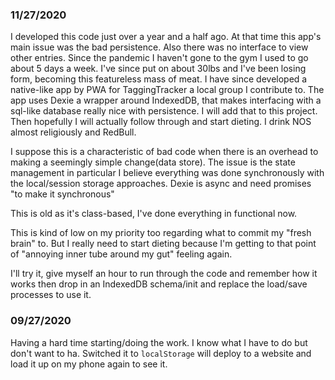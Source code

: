 ### 11/27/2020
I developed this code just over a year and a half ago. At that time this app's main issue was the bad persistence. Also there was no interface to view other entries.
Since the pandemic I haven't gone to the gym I used to go about 5 days a week. I've since put on about 30lbs and I've been losing form, becoming this featureless mass of meat.
I have since developed a native-like app by PWA for TaggingTracker a local group I contribute to. The app uses Dexie a wrapper around IndexedDB, that makes interfacing with a sql-like database really nice with persistence. I will add that to this project.
Then hopefully I will actually follow through and start dieting. I drink NOS almost religiously and RedBull.

I suppose this is a characteristic of bad code when there is an overhead to making a seemingly simple change(data store).
The issue is the state management in particular I believe everything was done synchronously with the local/session storage approaches.
Dexie is async and need promises "to make it synchronous"

This is old as it's class-based, I've done everything in functional now.

This is kind of low on my priority too regarding what to commit my "fresh brain" to.
But I really need to start dieting because I'm getting to that point of "annoying inner tube around my gut" feeling again.

I'll try it, give myself an hour to run through the code and remember how it works then drop in an IndexedDB schema/init and replace the load/save processes to use it.

### 09/27/2020

Having a hard time starting/doing the work. I know what I have to do but don't want to ha. Switched it to `localStorage` will deploy to a website and load it up on my phone again to see it.